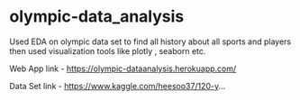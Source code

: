 # olympic-data_analysis
Used EDA on olympic data set to find all history about all sports and players then used visualization tools like plotly , seaborn etc.

Web App link -  https://olympic-dataanalysis.herokuapp.com/

Data Set link - https://www.kaggle.com/heesoo37/120-y...
